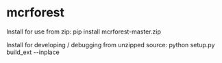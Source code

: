 # mcrforest

Install for use from zip:
pip install mcrforest-master.zip

Install for developing / debugging from unzipped source:
python setup.py build_ext --inplace